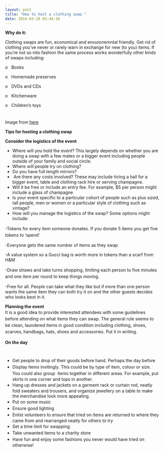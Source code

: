 ```yaml
---
layout: post
title: "How to host a clothing swap "
date: 2014-03-28 05:44:16
---
```


**Why do it:**

Clothing swaps are fun, economical and envuronemntal friendly. Get rid of clothing you’ve never or rarely warn in exchange for new (to you) items. If you’re not so into fashion the same process works wonderfully other kinds of swaps including:

o   Books

o   Homemade preserves

o   DVDs and CDs

o   Kitchenware

o   Children’s toys

<img alt="" class="imagecache-WYSIWYG_large wysiwyg_img" src="/sites/default/files/imagecache/WYSIWYG_large/wysiwyg_images/tutorial/rainbow%20clothing.jpg" style="margin: 5px;" />

Image from [here][1]

 [1]: http://shirkmag.blogspot.co.uk/2011/09/clothing-swaps-clothing-swaps-are-way.html

**Tips for hosting a clothing swap**

**Consider the logistics of the event**

*   Where will you hold the event? This largely depends on whether you are doing a swap with a few mates or a bigger event including people outside of your family and social circle.
*   Where will people try on clothing?
*   Do you have full length mirrors?
*    Are there any costs involved? These may include hiring a hall for a bigger event, table and clothing rack hire or serving champagne.
*   Will it be free or include an entry fee. For example, $5 per person might include a glass of champagne
*   Is your event specific to a particular cohort of people such as plus sized, tall people, men or women or a particular style of clothing such as vintage?
*   How will you manage the logistics of the swap? Some options might include:

<span style="line-height: 1.5;">-Tokens for every item someone donates. If you donate 5 items you get five tokens to ‘spend’</span>

-Everyone gets the same number of items as they swap

-A value system so a Gucci bag is worth more in tokens than a scarf from H&M

<span style="line-height: 1.5;">-Draw straws and take turns shopping, limiting each person to five minutes and one item per round to keep things moving. </span>

-Free for all. People can take what they like but if more than one person wants the same item they can both try it on and the other guests decides who looks best in it.

**Planning the event**  
<span style="line-height: 1.5;">It is a good idea to provide interested attendees with some guidelines before attending on what items they can swap. The general rule seems to be clean, laundered items in good condition including clothing, shoes, scarves, handbags, hats, shoes and accessories. Put it in writing.</span>

<strong style="line-height: 1.5;"><span style="line-height: 1.5;">On the day</span></strong>

<img alt="" class="imagecache-WYSIWYG_large wysiwyg_img" src="/sites/default/files/imagecache/WYSIWYG_large/wysiwyg_images/tutorial/Cloths_swap_Nicole_Austin.jpg" style="line-height: 1.5; margin: 5px;" />

*   <span style="line-height: 1.5;">Get people to drop of their goods before hand. Perhaps the day before</span>
*   <span style="line-height: 1.5;">Display items invitingly. This could be by type of item, colour or size. You could also </span><span style="line-height: 1.5;">group  items together in different areas. For example, put skirts in one corner and tops in another. </span>
*   <span style="line-height: 1.5;">Hang up dresses and jackets on a garment rack or curtain rod, neatly fold sweaters and trousers, and organize jewellery on a table to make the merchandise look more appealing.</span>
*   <span style="line-height: 1.5;">Put on some music</span>
*   <span style="line-height: 1.5;">Ensure good lighting</span>
*   <span style="line-height: 1.5;">Enlist volunteers to ensure that tried on items are returned to where they came from and rearranged neatly for others to try</span>
*   <span style="line-height: 1.5;">Set a time limit for swapping</span>
*   <span style="line-height: 1.5;">Take unwanted items to a charity store</span>
*   <span style="line-height: 1.5;">Have fun and enjoy some fashions you never would have tried on otherwise!</span>